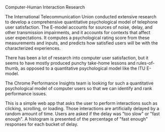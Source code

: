 Computer-Human Interaction Research

The International Telecommunication Union conducted extensive research to develop a comprehensive quantitative psychological model of telephone user satisfaction. The E-model accounts for sources of noise, delay, and other transmission impairments, and it accounts for contexts that affect user expectations. It computes a psychological rating score from these measurements and inputs, and predicts how satisfied users will be with the characterized experiences.

There has been a lot of research into computer user satisfaction, but it seems to have mostly produced punchy take-home lessons and rules-of-thumb, as opposed to a quantitative psychological model like the ITU E-model.

The Chrome Performance Insights team is looking for such a quantitative psychological model of computer users so that we can identify and rank performance issues.

This is a simple web app that asks the user to perform interactions such as clicking, scrolling, or loading.
Those interactions are artificially delayed by a random amount of time.
Users are asked if the delay was "too slow" or "fast enough".
A histogram is presented of the percentage of "fast enough" responses for each bucket of delay.
